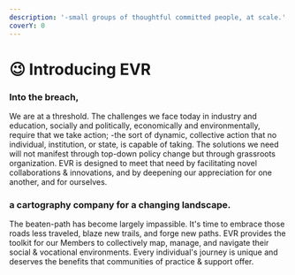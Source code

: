 ```yaml
---
description: '-small groups of thoughtful committed people, at scale.'
coverY: 0
---
```


# 😉 Introducing EVR

### Into the breach,

We are at a threshold. The challenges we face today in industry and education, socially and politically, economically and environmentally, require that we take action; -the sort of dynamic, collective action that no individual, institution, or state, is capable of taking. The solutions we need will not manifest through top-down policy change but through grassroots organization. EVR is designed to meet that need by facilitating novel collaborations & innovations, and by deepening our appreciation for one another, and for ourselves.

### a cartography company for a changing landscape.&#x20;

The beaten-path has become largely impassible. It's time to embrace those roads less traveled, blaze new trails, and forge new paths. EVR provides the toolkit for our Members to collectively map, manage, and navigate their social & vocational environments. Every individual's journey is unique and deserves the benefits that communities of practice & support offer.&#x20;



